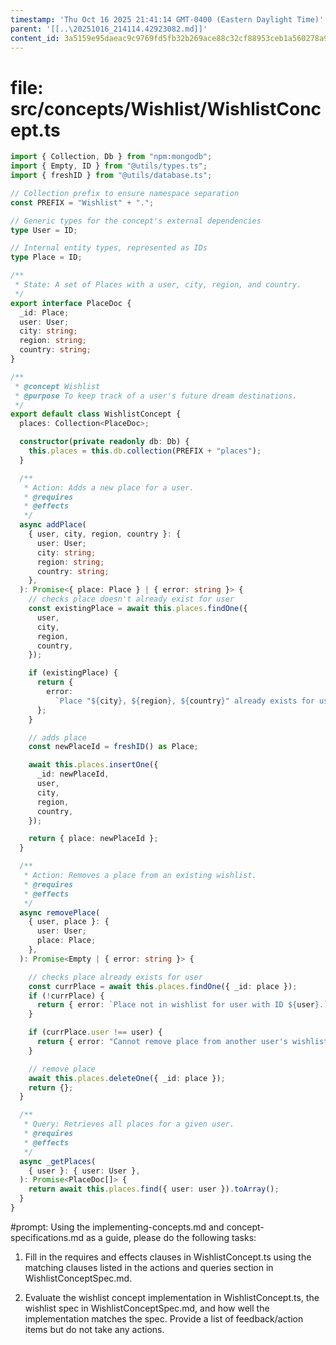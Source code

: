 ```yaml
---
timestamp: 'Thu Oct 16 2025 21:41:14 GMT-0400 (Eastern Daylight Time)'
parent: '[[..\20251016_214114.42923082.md]]'
content_id: 3a5159e95daeac9c9769fd5fb32b269ace88c32cf88953ceb1a560278a90bf37
---
```


# file: src/concepts/Wishlist/WishlistConcept.ts

```typescript
import { Collection, Db } from "npm:mongodb";
import { Empty, ID } from "@utils/types.ts";
import { freshID } from "@utils/database.ts";

// Collection prefix to ensure namespace separation
const PREFIX = "Wishlist" + ".";

// Generic types for the concept's external dependencies
type User = ID;

// Internal entity types, represented as IDs
type Place = ID;

/**
 * State: A set of Places with a user, city, region, and country.
 */
export interface PlaceDoc {
  _id: Place;
  user: User;
  city: string;
  region: string;
  country: string;
}

/**
 * @concept Wishlist
 * @purpose To keep track of a user's future dream destinations.
 */
export default class WishlistConcept {
  places: Collection<PlaceDoc>;

  constructor(private readonly db: Db) {
    this.places = this.db.collection(PREFIX + "places");
  }

  /**
   * Action: Adds a new place for a user.
   * @requires
   * @effects
   */
  async addPlace(
    { user, city, region, country }: {
      user: User;
      city: string;
      region: string;
      country: string;
    },
  ): Promise<{ place: Place } | { error: string }> {
    // checks place doesn't already exist for user
    const existingPlace = await this.places.findOne({
      user,
      city,
      region,
      country,
    });

    if (existingPlace) {
      return {
        error:
          `Place "${city}, ${region}, ${country}" already exists for user with ID ${user}.`,
      };
    }

    // adds place
    const newPlaceId = freshID() as Place;

    await this.places.insertOne({
      _id: newPlaceId,
      user,
      city,
      region,
      country,
    });

    return { place: newPlaceId };
  }

  /**
   * Action: Removes a place from an existing wishlist.
   * @requires
   * @effects
   */
  async removePlace(
    { user, place }: {
      user: User;
      place: Place;
    },
  ): Promise<Empty | { error: string }> {

    // checks place already exists for user
    const currPlace = await this.places.findOne({ _id: place });
    if (!currPlace) {
      return { error: `Place not in wishlist for user with ID ${user}.` };
    }

    if (currPlace.user !== user) {
      return { error: "Cannot remove place from another user's wishlist." };
    }

    // remove place
    await this.places.deleteOne({ _id: place });
    return {};
  }

  /**
   * Query: Retrieves all places for a given user.
   * @requires
   * @effects
   */
  async _getPlaces(
    { user }: { user: User },
  ): Promise<PlaceDoc[]> {
    return await this.places.find({ user: user }).toArray();
  }
}

```

\#prompt: Using the implementing-concepts.md and concept-specifications.md as a guide, please do the following tasks:

1. Fill in the requires and effects clauses in WishlistConcept.ts using the matching clauses listed in the actions and queries section in WishlistConceptSpec.md.

2. Evaluate the wishlist concept implementation in WishlistConcept.ts, the wishlist spec in WishlistConceptSpec.md, and how well the implementation matches the spec. Provide a list of feedback/action items but do not take any actions.
